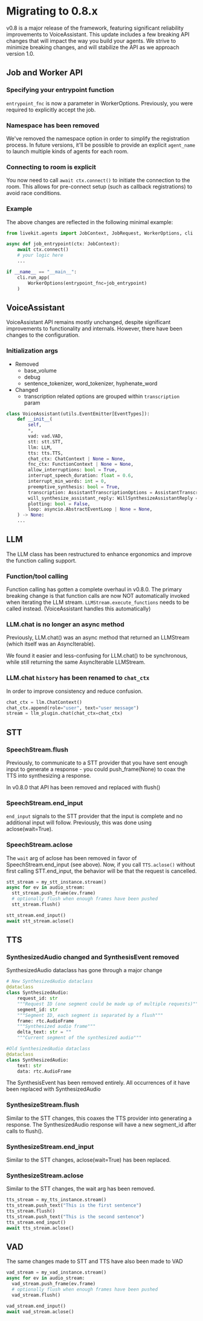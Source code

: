 # Migrating to 0.8.x

v0.8 is a major release of the framework, featuring significant reliability improvements to VoiceAssistant. This update includes a few breaking API changes that will impact the way you build your agents. We strive to minimize breaking changes, and will stabilize the API as we approach version 1.0.

## Job and Worker API

### Specifying your entrypoint function

`entrypoint_fnc` is now a parameter in WorkerOptions. Previously, you were required to explicitly accept the job.

### Namespace has been removed

We've removed the namespace option in order to simplify the registration process. In future versions, it'll be possible to provide an explicit `agent_name` to launch multiple kinds of agents for each room.

### Connecting to room is explicit

You now need to call `await ctx.connect()` to initiate the connection to the room. This allows for pre-connect setup (such as callback registrations) to avoid race conditions.

### Example

The above changes are reflected in the following minimal example:

```python
from livekit.agents import JobContext, JobRequest, WorkerOptions, cli

async def job_entrypoint(ctx: JobContext):
    await ctx.connect()
    # your logic here
    ...

if __name__ == "__main__":
    cli.run_app(
        WorkerOptions(entrypoint_fnc=job_entrypoint)
    )
```

## VoiceAssistant

VoiceAssistant API remains mostly unchanged, despite significant improvements to functionality and internals. However, there have been changes to the configuration.

### Initialization args

- Removed
  - base_volume
  - debug
  - sentence_tokenizer, word_tokenizer, hyphenate_word
- Changed
  - transcription related options are grouped within `transcription` param

```python
class VoiceAssistant(utils.EventEmitter[EventTypes]):
    def __init__(
        self,
        *,
        vad: vad.VAD,
        stt: stt.STT,
        llm: LLM,
        tts: tts.TTS,
        chat_ctx: ChatContext | None = None,
        fnc_ctx: FunctionContext | None = None,
        allow_interruptions: bool = True,
        interrupt_speech_duration: float = 0.6,
        interrupt_min_words: int = 0,
        preemptive_synthesis: bool = True,
        transcription: AssistantTranscriptionOptions = AssistantTranscriptionOptions(),
        will_synthesize_assistant_reply: WillSynthesizeAssistantReply = _default_will_synthesize_assistant_reply,
        plotting: bool = False,
        loop: asyncio.AbstractEventLoop | None = None,
    ) -> None:
    ...
```

## LLM

The LLM class has been restructured to enhance ergonomics and improve the function calling support.

### Function/tool calling

Function calling has gotten a complete overhaul in v0.8.0. The primary breaking change is that function calls are now NOT automatically invoked when iterating the LLM stream. `LLMStream.execute_functions` needs to be called instead. (VoiceAssistant handles this automatically)

### LLM.chat is no longer an async method

Previously, LLM.chat() was an async method that returned an LLMStream (which itself was an AsyncIterable).

We found it easier and less-confusing for LLM.chat() to be synchronous, while still returning the same AsyncIterable LLMStream.

### LLM.chat `history` has been renamed to `chat_ctx`

In order to improve consistency and reduce confusion.

```python
chat_ctx = llm.ChatContext()
chat_ctx.append(role="user", text="user message")
stream = llm_plugin.chat(chat_ctx=chat_ctx)
```

## STT

### SpeechStream.flush

Previously, to communicate to a STT provider that you have sent enough input to generate a response - you could push_frame(None) to coax the TTS into synthesizing a response.

In v0.8.0 that API has been removed and replaced with flush()

### SpeechStream.end_input

`end_input` signals to the STT provider that the input is complete and no additional input will follow. Previously, this was done using aclose(wait=True).

### SpeechStream.aclose

The `wait` arg of aclose has been removed in favor of SpeechStream.end_input (see above). Now, if you call `TTS.aclose()` without first calling STT.end_input, the behavior will be that the request is cancelled.

```python
stt_stream = my_stt_instance.stream()
async for ev in audio_stream:
  stt_stream.push_frame(ev.frame)
  # optionally flush when enough frames have been pushed
  stt_stream.flush()

stt_stream.end_input()
await stt_stream.aclose()
```

## TTS

### SynthesizedAudio changed and SynthesisEvent removed

SynthesizedAudio dataclass has gone through a major change

```python
# New SynthesizedAudio dataclass
@dataclass
class SynthesizedAudio:
    request_id: str
    """Request ID (one segment could be made up of multiple requests)"""
    segment_id: str
    """Segment ID, each segment is separated by a flush"""
    frame: rtc.AudioFrame
    """Synthesized audio frame"""
    delta_text: str = ""
    """Current segment of the synthesized audio"""

#Old SynthesizedAudio dataclass
@dataclass
class SynthesizedAudio:
    text: str
    data: rtc.AudioFrame
```

The SynthesisEvent has been removed entirely. All occurrences of it have been replaced with SynthesizedAudio

### SynthesizeStream.flush

Similar to the STT changes, this coaxes the TTS provider into generating a response. The SynthesizedAudio response will have a new segment_id after calls to flush().

### SynthesizeStream.end_input

Similar to the STT changes, aclose(wait=True) has been replaced.

### SynthesizeStream.aclose

Similar to the STT changes, the wait arg has been removed.

```python
tts_stream = my_tts_instance.stream()
tts_stream.push_text("This is the first sentence")
tts_stream.flush()
tts_stream.push_text("This is the second sentence")
tts_stream.end_input()
await tts_stream.aclose()
```

## VAD

The same changes made to STT and TTS have also been made to VAD

```python
vad_stream = my_vad_instance.stream()
async for ev in audio_stream:
  vad_stream.push_frame(ev.frame)
  # optionally flush when enough frames have been pushed
  vad_stream.flush()

vad_stream.end_input()
await vad_stream.aclose()
```
